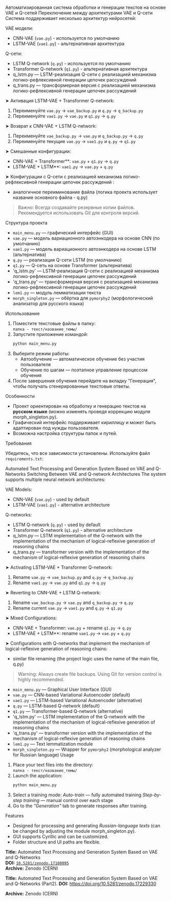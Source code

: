 Автоматизированная система обработки и генерации текстов на основе VAE и Q-сетей
Переключение между архитектурами VAE и Q-сети
Система поддерживает несколько архитектур нейросетей:

VAE модели:
- CNN-VAE (`vae.py`) - используется по умолчанию
- LSTM-VAE (`vae1.py`) - альтернативная архитектура
  
Q-сети:
- LSTM Q-network (`q.py`) - используется по умолчанию
- Transformer Q-network (`q1.py`) - альтернативная архитектура
- q_lstm.py — LSTM-реализация Q-сети с реализацией механизма логико-рефлексивной генерации цепочек рассуждений
- q_trans.py — трансформерная версия с реализацией механизма логико-рефлексивной генерации цепочек рассуждений
  
➤ Активация LSTM-VAE + Transformer Q-network:
1. Переименуйте `vae.py` → `vae_backup.py` и `q.py` → `q_backup.py`
2. Переименуйте `vae1.py` → `vae.py` и `q1.py` → `q.py`
   
➤ Возврат к CNN-VAE + LSTM Q-network:
1. Переименуйте `vae_backup.py` → `vae.py` и `q_backup.py` → `q.py`
2. Переименуйте текущие `vae.py` → `vae1.py` и `q.py` → `q1.py`
   
➤ Смешанные конфигурации:
- CNN-VAE + Transformer**: `vae.py` + `q1.py` → `q.py`
- LSTM-VAE + LSTM**: `vae1.py` → `vae.py` + `q.py`

➤ Конфигурации с Q-сети с реализацией механизма логико-рефлексивной генерации цепочек рассуждений :
- аналогичное переиминование файла (логика проекта использует название основного файла - q.py)
  
> Важно: Всегда создавайте резервные копии файлов. Рекомендуется использовать Git для контроля версий.

Структура проекта

- `main_menu.py` — графический интерфейс (GUI)
- `vae.py` — модель вариационного автоэнкодера на основе CNN (по умолчанию)
- `vae1.py` — модель вариационного автоэнкодера на основе LSTM (альтернатива)
- `q.py` — реализация Q-сети LSTM (по умолчанию)
- `q1.py` — Q-сеть на основе Transformer (альтернатива)
- 'q_lstm.py' — LSTM-реализация Q-сети с реализацией механизма логико-рефлексивной генерации цепочек рассуждений
- 'q_trans.py' — трансформерная версия с реализацией механизма логико-рефлексивной генерации цепочек рассуждений
- `lem1.py` — модуль лемматизации текста
- `morph_singleton.py` — обёртка для `pymorphy2` (морфологический анализатор для русского языка)

Использование

1. Поместите текстовые файлы в папку:  
   `папка - текст/название_темы/`
2. Запустите приложение командой:  
   ```bash
   python main_menu.py
   ```
3. Выберите режим работы:
   - Автообучение — автоматическое обучение без участия пользователя
   - Обучение по шагам — поэтапное управление процессом обучения
4. После завершения обучения перейдите на вкладку "Генерация", чтобы получать сгенерированные текстовые ответы.

Особенности

- Проект ориентирован на обработку и генерацию текстов на **русском языке** (можно изменять проведя коррекцию модуля morph_singleton.py).
- Графический интерфейс поддерживает кириллицу и может быть адаптирован под нужды пользователя.
- Возможна настройка структуры папок и путей.


Требования

Убедитесь, что все зависимости установлены. Используйте файл `requirements.txt`:


Automated Text Processing and Generation System Based on VAE and Q-Networks
Switching Between VAE and Q-network Architectures
The system supports multiple neural network architectures:

VAE Models:
- CNN-VAE (`vae.py`) - used by default
- LSTM-VAE (`vae1.py`) - alternative architecture
  
Q-networks:
- LSTM Q-network (`q.py`) - used by default
- Transformer Q-network (`q1.py`) - alternative architecture
- q_lstm.py — LSTM implementation of the Q-network with the implementation of the mechanism of logical-reflexive generation of reasoning chains
- q_trans.py — transformer version with the implementation of the mechanism of logical-reflexive generation of reasoning chains
  
➤ Activating LSTM-VAE + Transformer Q-network:
1. Rename `vae.py` → `vae_backup.py` and `q.py` → `q_backup.py`
2. Rename `vae1.py` → `vae.py` and `q1.py` → `q.py`
   
➤ Reverting to CNN-VAE + LSTM Q-network:
1. Rename `vae_backup.py` → `vae.py` and `q_backup.py` → `q.py`
2. Rename current `vae.py` → `vae1.py` and `q.py` → `q1.py`
   
➤ Mixed Configurations:
- CNN-VAE + Transformer: `vae.py` + rename `q1.py` → `q.py`
- LSTM-VAE + LSTM**: rename `vae1.py` → `vae.py` + `q.py`

➤ Configurations with Q-networks that implement the mechanism of logical-reflexive generation of reasoning chains:
- similar file renaming (the project logic uses the name of the main file, q.py)
  
> Warning: Always create file backups. Using Git for version control is highly recommended.

 

- `main_menu.py` — Graphical User Interface (GUI)
- `vae.py` — CNN-based Variational Autoencoder (default)
- `vae1.py` — LSTM-based Variational Autoencoder (alternative)
- `q.py` — LSTM-based Q-network (default)
- `q1.py` — Transformer-based Q-network (alternative)
- 'q_lstm.py' — LSTM implementation of the Q-network with the implementation of the mechanism of logical-reflexive generation of reasoning chains
- 'q_trans.py' — transformer version with the implementation of the mechanism of logical-reflexive generation of reasoning chains
- `lem1.py` — Text lemmatization module
- `morph_singleton.py` — Wrapper for `pymorphy2` (morphological analyzer for Russian language)
 Usage

1. Place your text files into the directory:  
   `папка - текст/название_темы/`
2. Launch the application:  
   ```bash
   python main_menu.py
   ```
3. Select a training mode:
*Auto-train* — fully automated training
*Step-by-step training* — manual control over each stage
4. Go to the *"Generation"* tab to generate responses after training.

Features

- Designed for processing and generating *Russian-language texts* (can be changed by adjusting the module morph_singleton.py).
- GUI supports Cyrillic and can be customized.
- Folder structure and UI paths are flexible.

**Title:** Automated Text Processing and Generation System Based on VAE and Q-Networks  
**DOI:** [`10.5281/zenodo.17180095`](https://doi.org/10.5281/zenodo.17180095)  
**Archive:** Zenodo (CERN)

**Title:** Automated Text Processing and Generation System Based on VAE and Q-Networks (Part2).
**DOI:**  https://doi.org/10.5281/zenodo.17229330

**Archive:** Zenodo (CERN)









